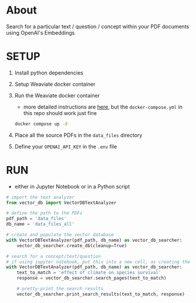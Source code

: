 # About
Search for a particular text / question / concept within your PDF documents using OpenAI's Embeddings

# SETUP
1. Install python dependencies
2. Setup Weaviate docker container
   
3. Run the Weaviate docker container
   - more detailed instructions are [here](https://weaviate.io/developers/weaviate/installation/docker-compose), but the `docker-compose.yml` in this repo should work just fine
   ```bash
   docker compose up -d
   ```
4. Place all the source PDFs in the `data_files` directory
5. Define your `OPENAI_API_KEY` in the `.env` file

# RUN
- either in Jupyter Notebook or in a Python script
```python
# import the text analyzer
from vector_db import VectorDBTextAnalyzer

# define the path to the PDFs
pdf_path = 'data_files'
db_name = 'data_files_all'

# create and populate the vector database
with VectorDBTextAnalyzer(pdf_path, db_name) as vector_db_searcher:
    vector_db_searcher.create_db(cleanup=True)

# search for a concept/text/question
# if using jupyter notebook, put this into a new cell, as creating the database takes a lot of time (in that case, a new context manager is needed)
with VectorDBTextAnalyzer(pdf_path, db_name) as vector_db_searcher:
    text_to_match = 'effect of climate on species survival'
    response = vector_db_searcher.search_pages(text_to_match)

    # pretty-print the search results
    vector_db_searcher.print_search_results(text_to_match, response)
